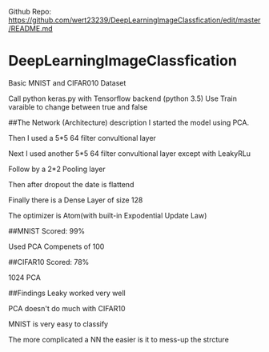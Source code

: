 Github Repo:
https://github.com/wert23239/DeepLearningImageClassfication/edit/master/README.md

# DeepLearningImageClassfication
Basic MNIST and CIFAR010 Dataset

Call python keras.py with Tensorflow backend (python 3.5)
Use Train varaible to change between true and false


##The Network (Architecture) description
I started the model using PCA.

Then I used a 5*5 64 filter convultional layer

Next I used another 5*5 64 filter convultional layer except with LeakyRLu

Follow by a 2*2 Pooling layer

Then after dropout the date is flattend

Finally there is a Dense Layer of size 128

The optimizer is Atom(with built-in Expodential Update Law)

##MNIST
Scored: 99%

Used PCA Compenets of 100

##CIFAR10
Scored: 78%

1024 PCA

##Findings
Leaky worked very well

PCA doesn't do much with CIFAR10

MNIST is very easy to classify

The more complicated a NN the easier is it to mess-up the strcture
